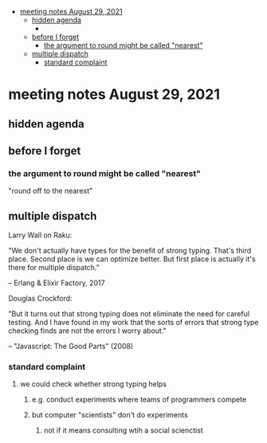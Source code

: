 - [meeting notes August 29, 2021](#orgadbde26)
  - [hidden agenda](#org7eb92e2)
    - [](#org5217ab6)
  - [before I forget](#orgd92d25b)
    - [the argument to round might be called "nearest"](#orgac62a02)
  - [multiple dispatch](#org0abda9b)
    - [standard complaint](#org9a5a34f)


<a id="orgadbde26"></a>

# meeting notes August 29, 2021


<a id="org7eb92e2"></a>

## hidden agenda


<a id="org5217ab6"></a>

### 


<a id="orgd92d25b"></a>

## before I forget


<a id="orgac62a02"></a>

### the argument to round might be called "nearest"

"round off to the nearest"


<a id="org0abda9b"></a>

## multiple dispatch

Larry Wall on Raku:

"We don't actually have types for the benefit of strong typing. That's third place. Second place is we can optimize better. But first place is actually it's there for multiple dispatch."

&#x2013; Erlang & Elixir Factory, 2017

Douglas Crockford:

"But it turns out that strong typing does not eliminate the need for careful testing. And I have found in my work that the sorts of errors that strong type checking finds are not the errors I worry about."

&#x2013; "Javascript: The Good Parts" (2008)


<a id="org9a5a34f"></a>

### standard complaint

1.  we could check whether strong typing helps

    1.  e.g. conduct experiments where teams of programmers compete
    
    2.  but computer "scientists" don't do experiments
    
        1.  not if it means consulting wtih a social scienctist
